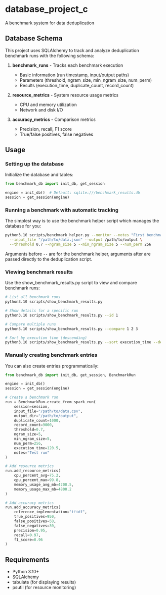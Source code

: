 # database_project_c

A benchmark system for data deduplication

## Database Schema

This project uses SQLAlchemy to track and analyze deduplication benchmark runs with the following schema:

1. **benchmark_runs** - Tracks each benchmark execution
   - Basic information (run timestamp, input/output paths)
   - Parameters (threshold, ngram_size, min_ngram_size, num_perm)
   - Results (execution_time, duplicate_count, record_count)

2. **resource_metrics** - System resource usage metrics
   - CPU and memory utilization
   - Network and disk I/O

3. **accuracy_metrics** - Comparison metrics
   - Precision, recall, F1 score
   - True/false positives, false negatives

## Usage

### Setting up the database

Initialize the database and tables:

```python
from benchmark_db import init_db, get_session

engine = init_db()  # Default: sqlite:///benchmark_results.db
session = get_session(engine)
```

### Running a benchmark with automatic tracking

The simplest way is to use the benchmark helper script which manages the database for you:

```bash
python3.10 scripts/benchmark_helper.py --monitor --notes "First benchmark run" -- \
  --input_file "/path/to/data.json" --output /path/to/output \
  --threshold 0.7 --ngram_size 5 --min_ngram_size 5 --num_perm 256
```

Arguments before `--` are for the benchmark helper, arguments after are passed directly to the deduplication script.

### Viewing benchmark results

Use the show_benchmark_results.py script to view and compare benchmark runs:

```bash
# List all benchmark runs
python3.10 scripts/show_benchmark_results.py

# Show details for a specific run
python3.10 scripts/show_benchmark_results.py --id 1

# Compare multiple runs
python3.10 scripts/show_benchmark_results.py --compare 1 2 3

# Sort by execution time (descending)
python3.10 scripts/show_benchmark_results.py --sort execution_time --desc
```

### Manually creating benchmark entries

You can also create entries programmatically:

```python
from benchmark_db import init_db, get_session, BenchmarkRun

engine = init_db()
session = get_session(engine)

# Create a benchmark run
run = BenchmarkRun.create_from_spark_run(
    session=session,
    input_file="/path/to/data.csv",
    output_dir="/path/to/output",
    duplicate_count=1000,
    record_count=9000,
    threshold=0.7,
    ngram_size=5,
    min_ngram_size=5,
    num_perm=256,
    execution_time=120.5,
    notes="Test run"
)

# Add resource metrics
run.add_resource_metrics(
    cpu_percent_avg=75.2,
    cpu_percent_max=99.8,
    memory_usage_avg_mb=4200.5,
    memory_usage_max_mb=4800.2
)

# Add accuracy metrics
run.add_accuracy_metrics(
    reference_implementation="tfidf",
    true_positives=950,
    false_positives=50,
    false_negatives=30,
    precision=0.95,
    recall=0.97,
    f1_score=0.96
)
```

## Requirements

- Python 3.10+
- SQLAlchemy
- tabulate (for displaying results)
- psutil (for resource monitoring)
